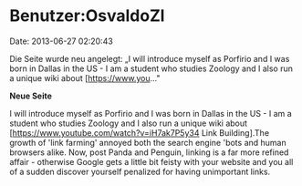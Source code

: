 Benutzer:OsvaldoZl
==================

Date: 2013-06-27 02:20:43

Die Seite wurde neu angelegt: „I will introduce myself as Porfirio and I
was born in Dallas in the US - I am a student who studies Zoology and I
also run a unique wiki about \[https://www.you..."

**Neue Seite**

<div>

I will introduce myself as Porfirio and I was born in Dallas in the US -
I am a student who studies Zoology and I also run a unique wiki about
\[https://www.youtube.com/watch?v=iH7ak7P5y34 Link Building\].The growth
of \'link farming\' annoyed both the search engine \'bots and human
browsers alike. Now, post Panda and Penguin, linking is a far more
refined affair - otherwise Google gets a little bit feisty with your
website and you all of a sudden discover yourself penalized for having
unimportant links.

</div>

